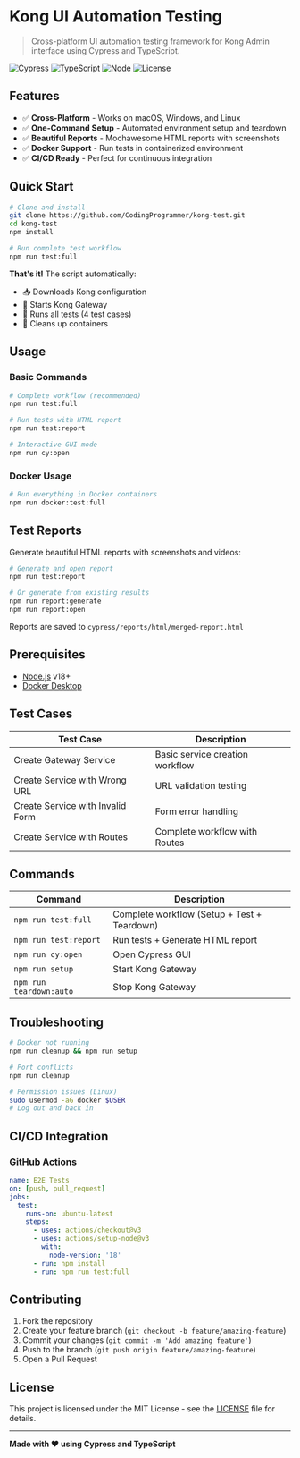 # Kong UI Automation Testing

> Cross-platform UI automation testing framework for Kong Admin interface using Cypress and TypeScript.

[![Cypress](https://img.shields.io/badge/Cypress-13.x-brightgreen.svg)](https://www.cypress.io/)
[![TypeScript](https://img.shields.io/badge/TypeScript-5.3-blue.svg)](https://www.typescriptlang.org/)
[![Node](https://img.shields.io/badge/Node.js-v18+-green.svg)](https://nodejs.org/)
[![License](https://img.shields.io/badge/License-MIT-yellow.svg)](LICENSE)

## Features

- ✅ **Cross-Platform** - Works on macOS, Windows, and Linux
- ✅ **One-Command Setup** - Automated environment setup and teardown
- ✅ **Beautiful Reports** - Mochawesome HTML reports with screenshots
- ✅ **Docker Support** - Run tests in containerized environment
- ✅ **CI/CD Ready** - Perfect for continuous integration

## Quick Start

```bash
# Clone and install
git clone https://github.com/CodingProgrammer/kong-test.git
cd kong-test
npm install

# Run complete test workflow
npm run test:full
```

**That's it!** The script automatically:
- 📥 Downloads Kong configuration
- 🚀 Starts Kong Gateway
- 🧪 Runs all tests (4 test cases)
- 🧹 Cleans up containers

## Usage

### Basic Commands

```bash
# Complete workflow (recommended)
npm run test:full

# Run tests with HTML report
npm run test:report

# Interactive GUI mode
npm run cy:open
```

### Docker Usage

```bash
# Run everything in Docker containers
npm run docker:test:full
```

## Test Reports

Generate beautiful HTML reports with screenshots and videos:

```bash
# Generate and open report
npm run test:report

# Or generate from existing results
npm run report:generate
npm run report:open
```

Reports are saved to `cypress/reports/html/merged-report.html`

## Prerequisites

- [Node.js](https://nodejs.org/) v18+
- [Docker Desktop](https://www.docker.com/products/docker-desktop)

## Test Cases

| Test Case | Description |
|-----------|-------------|
| Create Gateway Service | Basic service creation workflow |
| Create Service with Wrong URL | URL validation testing |
| Create Service with Invalid Form | Form error handling |
| Create Service with Routes | Complete workflow with Routes |

## Commands

| Command | Description |
|---------|-------------|
| `npm run test:full` | Complete workflow (Setup + Test + Teardown) |
| `npm run test:report` | Run tests + Generate HTML report |
| `npm run cy:open` | Open Cypress GUI |
| `npm run setup` | Start Kong Gateway |
| `npm run teardown:auto` | Stop Kong Gateway |

## Troubleshooting

```bash
# Docker not running
npm run cleanup && npm run setup

# Port conflicts
npm run cleanup

# Permission issues (Linux)
sudo usermod -aG docker $USER
# Log out and back in
```

## CI/CD Integration

### GitHub Actions

```yaml
name: E2E Tests
on: [push, pull_request]
jobs:
  test:
    runs-on: ubuntu-latest
    steps:
      - uses: actions/checkout@v3
      - uses: actions/setup-node@v3
        with:
          node-version: '18'
      - run: npm install
      - run: npm run test:full
```

## Contributing

1. Fork the repository
2. Create your feature branch (`git checkout -b feature/amazing-feature`)
3. Commit your changes (`git commit -m 'Add amazing feature'`)
4. Push to the branch (`git push origin feature/amazing-feature`)
5. Open a Pull Request

## License

This project is licensed under the MIT License - see the [LICENSE](LICENSE) file for details.

---

**Made with ❤️ using Cypress and TypeScript**